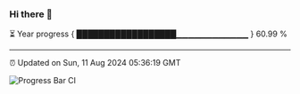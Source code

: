 ### Hi there 👋

⏳ Year progress { ██████████████████▁▁▁▁▁▁▁▁▁▁▁▁ } 60.99 %

---

⏰ Updated on Sun, 11 Aug 2024 05:36:19 GMT

![Progress Bar CI](https://github.com/IshwaranRudhara/GIT-ACTION/workflows/Progress%20Bar%20CI/badge.svg)

